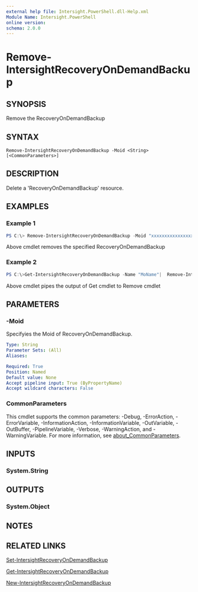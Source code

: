 ```yaml
---
external help file: Intersight.PowerShell.dll-Help.xml
Module Name: Intersight.PowerShell
online version:
schema: 2.0.0
---
```


# Remove-IntersightRecoveryOnDemandBackup

## SYNOPSIS
Remove the RecoveryOnDemandBackup

## SYNTAX

```
Remove-IntersightRecoveryOnDemandBackup -Moid <String> [<CommonParameters>]
```

## DESCRIPTION
Delete a &apos;RecoveryOnDemandBackup&apos; resource.

## EXAMPLES

### Example 1
```powershell
PS C:\> Remove-IntersightRecoveryOnDemandBackup -Moid "xxxxxxxxxxxxxxxxxxxxxxxxxxx"
```
Above cmdlet removes the specified RecoveryOnDemandBackup 

### Example 2
```powershell
PS C:\>Get-IntersightRecoveryOnDemandBackup -Name "MoName"|  Remove-IntersightRecoveryOnDemandBackup
```
Above cmdlet pipes the output of Get cmdlet to Remove cmdlet

## PARAMETERS

### -Moid
Specifyies the Moid of RecoveryOnDemandBackup.

```yaml
Type: String
Parameter Sets: (All)
Aliases:

Required: True
Position: Named
Default value: None
Accept pipeline input: True (ByPropertyName)
Accept wildcard characters: False
```

### CommonParameters
This cmdlet supports the common parameters: -Debug, -ErrorAction, -ErrorVariable, -InformationAction, -InformationVariable, -OutVariable, -OutBuffer, -PipelineVariable, -Verbose, -WarningAction, and -WarningVariable. For more information, see [about_CommonParameters](http://go.microsoft.com/fwlink/?LinkID=113216).

## INPUTS

### System.String

## OUTPUTS

### System.Object
## NOTES

## RELATED LINKS

[Set-IntersightRecoveryOnDemandBackup](./Set-IntersightRecoveryOnDemandBackup.md)

[Get-IntersightRecoveryOnDemandBackup](./Get-IntersightRecoveryOnDemandBackup.md)

[New-IntersightRecoveryOnDemandBackup](./New-IntersightRecoveryOnDemandBackup.md)


